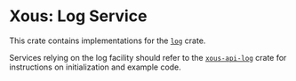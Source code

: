 # Xous: Log Service

This crate contains implementations for the [`log`](https://crates.io/crates/log) crate.

Services relying on the log facility should refer to the [`xous-api-log`](https://crates.io/crates/xous-api-log) crate for instructions on initialization and example code.

